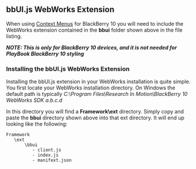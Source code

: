 ## bbUI.js WebWorks Extension

When using [Context Menus](https://github.com/blackberry/bbUI.js/wiki/Context-Menus) for BlackBerry 10 you will need to include the WebWorks
extension contained in the **bbui** folder shown above in the file listing.

_**NOTE: This is only for BlackBerry 10 devices, and it is not needed for PlayBook BlackBerry 10 styling**_

### Installing the bbUI.js WebWorks Extension

Installing the bbUI.js extension in your WebWorks installation is quite simple.  You first locate your WebWorks installation directory.  On Windows the
default path is typically _C:\Program Files\Research In Motion\BlackBerry 10 WebWorks SDK a.b.c.d_

In this directory you will find a **Framework\ext** directory.  Simply copy and paste the **bbui** directory shown above into that ext directory.  It will end
up looking like the following:

```
Framework
   \ext
       \bbui
	      - client.js
		  - index.js
		  - manifext.json
```